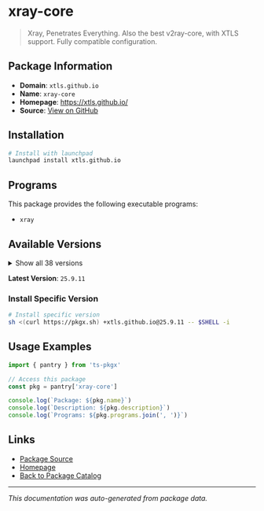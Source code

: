 # xray-core

> Xray, Penetrates Everything. Also the best v2ray-core, with XTLS support. Fully compatible configuration.

## Package Information

- **Domain**: `xtls.github.io`
- **Name**: `xray-core`
- **Homepage**: https://xtls.github.io/
- **Source**: [View on GitHub](https://github.com/pkgxdev/pantry/tree/main/projects/xtls.github.io/package.yml)

## Installation

```bash
# Install with launchpad
launchpad install xtls.github.io
```

## Programs

This package provides the following executable programs:

- `xray`

## Available Versions

<details>
<summary>Show all 38 versions</summary>

- `25.9.11`, `25.9.10`, `25.9.5`, `25.8.31`, `25.8.3`
- `25.7.26`, `25.7.25`, `25.6.8`, `25.5.16`, `25.4.30`
- `25.3.6`, `25.2.21`, `25.1.30`, `24.12.31`, `24.12.18`
- `24.11.30`, `24.11.21`, `24.11.11`, `24.11.5`, `24.10.31`
- `24.9.30`, `1.8.24`, `1.8.23`, `1.8.21`, `1.8.20`
- `1.8.19`, `1.8.18`, `1.8.17`, `1.8.16`, `1.8.15`
- `1.8.13`, `1.8.12`, `1.8.11`, `1.8.10`, `1.8.9`
- `1.8.8`, `1.8.7`, `1.8.6`

</details>

**Latest Version**: `25.9.11`

### Install Specific Version

```bash
# Install specific version
sh <(curl https://pkgx.sh) +xtls.github.io@25.9.11 -- $SHELL -i
```

## Usage Examples

```typescript
import { pantry } from 'ts-pkgx'

// Access this package
const pkg = pantry['xray-core']

console.log(`Package: ${pkg.name}`)
console.log(`Description: ${pkg.description}`)
console.log(`Programs: ${pkg.programs.join(', ')}`)
```

## Links

- [Package Source](https://github.com/pkgxdev/pantry/tree/main/projects/xtls.github.io/package.yml)
- [Homepage](https://xtls.github.io/)
- [Back to Package Catalog](../../package-catalog.md)

---

*This documentation was auto-generated from package data.*
